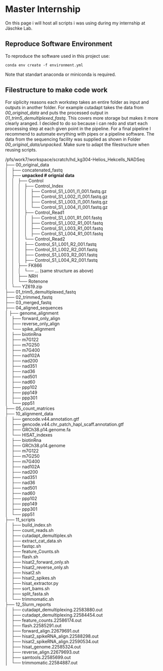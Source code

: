 # Master Internship
On this page i will host all scripts i was using during my internship at Jäschke Lab. 

## Reproduce Software Environment
To reproduce the software used in this project use:

`conda env create -f environment.yml`

Note that standart anaconda or miniconda is required. 

## Filestructure to make code work
For siplicity reasons each workstep takes an entire folder as input and outputs in another folder. For example cutadapt takes the data from *00_original_data* and puts the processed output in *01_trim5_demultiplexed_fastq*. This covers more storage but makes it more clearly aranged. I decided to do so because i can redo and start each processing step at each given point in the pipeline. For a final pipeline I recommend to automate evrything with pipes or a pipeline software.
The data from the sequencing facility was supplied as shown in Folder *00_original_data/unpacked*. Make sure to adapt the filestructure when reusing scripts.

/pfs/work7/workspace/scratch/hd_kg304-Helios_Hekcells_NADSeq  
├── 00_original_data  
│   ├── concatenated_fastq  
│   ├── **unpacked # orignial data**  
│   │   ├── Control  
│   │   │   ├── Control_Index  
│   │   │   │   ├── Control_S1_L001_I1_001.fastq.gz  
│   │   │   │   ├── Control_S1_L002_I1_001.fastq.gz  
│   │   │   │   ├── Control_S1_L003_I1_001.fastq.gz  
│   │   │   │   └── Control_S1_L004_I1_001.fastq.gz  
│   │   │   ├── Control_Read1  
│   │   │   │   ├── Control_S1_L001_R1_001.fastq  
│   │   │   │   ├── Control_S1_L002_R1_001.fastq  
│   │   │   │   ├── Control_S1_L003_R1_001.fastq  
│   │   │   │   ├── Control_S1_L004_R1_001.fastq  
│   │   │   └── Control_Read2  
│   │   │       ├── Control_S1_L001_R2_001.fastq  
│   │   │       ├── Control_S1_L002_R2_001.fastq  
│   │   │       ├── Control_S1_L003_R2_001.fastq  
│   │   │       ├── Control_S1_L004_R2_001.fastq  
│   │   ├── FK866  
│   │   │   └── ... (same structure as above)  
│   │   ├── NRH  
│   │   └── Rotenone  
│   └── YZ619.zip  
├── 01_trim5_demultiplexed_fastq  
├── 02_trimmed_fastq  
├── 03_merged_fastq  
├── 04_aligned_sequences  
│   ├── genome_alignment  
│   ├── forward_only_align  
│   ├── reverse_only_align  
│   └── spike_alignment  
│       ├── biotinRna  
│       ├── m7G122  
│       ├── m7G250  
│       ├── m7G400  
│       ├── nad102A  
│       ├── nad200  
│       ├── nad351  
│       ├── nad36  
│       ├── nad501  
│       ├── nad60  
│       ├── ppp102  
│       ├── ppp149  
│       ├── ppp301  
│       └── ppp51  
├── 05_count_matrices  
├── 10_alignment_data  
│   ├── gencode.v44.annotation.gtf  
│   ├── gencode.v44.chr_patch_hapl_scaff.annotation.gtf  
│   ├── GRCh38.p14.genome.fa  
│   └── HISAT_indexes  
│       ├── biotinRna  
│       ├── GRCh38.p14.genome  
│       ├── m7G122  
│       ├── m7G250  
│       ├── m7G400  
│       ├── nad102A  
│       ├── nad200  
│       ├── nad351  
│       ├── nad36  
│       ├── nad501  
│       ├── nad60  
│       ├── ppp102  
│       ├── ppp149  
│       ├── ppp301  
│       └── ppp51  
├── 11_scripts  
│   ├── build_index.sh  
│   ├── count_reads.sh  
│   ├── cutadapt_demultiplex.sh  
│   ├── extract_cat_data.sh  
│   ├── fastqc.sh  
│   ├── feature_Counts.sh  
│   ├── flash.sh  
│   ├── hisat2_forward_only.sh  
│   ├── hisat2_reverse_only.sh  
│   ├── hisat2.sh  
│   ├── hisat2_spikes.sh  
│   ├── hisat_extractor.py  
│   ├── sort_bams.sh  
│   ├── split_fasta.sh  
│   └── trimmomatic.sh  
├── 12_Slurm_reports  
│   ├── cutadapt_demultiplexing.22583880.out  
│   ├── cutadapt_demultiplexing.22584454.out  
│   ├── feature_counts.22586174.out  
│   ├── flash.22585291.out  
│   ├── forward_align.22679691.out  
│   ├── hisat2_spikeRNA_align.22588298.out  
│   ├── hisat2_spikeRNA_align.22590534.out  
│   ├── hisat_genome.22585324.out  
│   ├── reverse_align.22679693.out  
│   ├── samtools.22585699.out  
│   └── trimmomatic.22584887.out  
